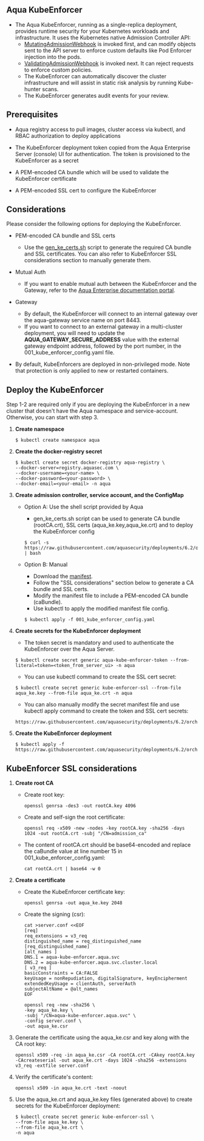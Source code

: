 ## Aqua KubeEnforcer

- The Aqua KubeEnforcer, running as a single-replica deployment, provides runtime security for your Kubernetes workloads and infrastructure. It uses the Kubernetes native Admission Controller API:
  - [MutatingAdmissionWebhook](https://kubernetes.io/docs/reference/access-authn-authz/admission-controllers/#mutatingadmissionwebhook) is invoked first, and can modify objects sent to the API server to enforce custom defaults like Pod Enforcer injection into the pods.
  - [ValidatingAdmissionWebhook](https://kubernetes.io/docs/reference/access-authn-authz/admission-controllers/#validatingadmissionwebhook) is invoked next. It can reject requests to enforce custom policies.
  - The KubeEnforcer can automatically discover the cluster infrastructure and will assist in static risk analysis by running Kube-hunter scans.
  - The KubeEnforcer generates audit events for your review.

## Prerequisites

- Aqua registry access to pull images, cluster access via kubectl, and RBAC authorization to deploy applications

- The KubeEnforcer deployment token copied from the Aqua Enterprise Server (console) UI for authentication. The token is provisioned to the KubeEnforcer as a secret

- A PEM-encoded CA bundle which will be used to validate the KubeEnforcer certificate

- A PEM-encoded SSL cert to configure the KubeEnforcer

## Considerations

Please consider the following options for deploying the KubeEnforcer.

- PEM-encoded CA bundle and SSL certs
  - Use the [gen_ke_certs.sh](https://github.com/aquasecurity/deployments/tree/5.3/orchestrators/kubernetes/manifests/aqua_csp_009_enforcer/kube_enforcer/gen_ke_certs.sh) script to generate the required CA bundle and SSL certificates. You can also refer to KubeEnforcer SSL considerations section to manually generate them.

- Mutual Auth
  - If you want to enable mutual auth between the KubeEnforcer and the Gateway, refer to the [Aqua Enterprise documentation portal](https://docs.aquasec.com/v5.3/).

- Gateway
  - By default, the KubeEnforcer will connect to an internal gateway over the aqua-gateway service name on port 8443.
  - If you want to connect to an external gateway in a multi-cluster deployment, you will need to update the **AQUA_GATEWAY_SECURE_ADDRESS** value with the external gateway endpoint address, followed by the port number, in the 001_kube_enforcer_config.yaml file.

- By default, KubeEnforcers are deployed in non-privileged mode. Note that protection is only applied to new or restarted containers.

## Deploy the KubeEnforcer

Step 1-2 are required only if you are deploying the KubeEnforcer in a new cluster that doesn't have the Aqua namespace and service-account. Otherwise, you can start with step 3.

1. **Create namespace**

   ```SHELL
   $ kubectl create namespace aqua
   ```

2. **Create the docker-registry secret**

   ```shell
   $ kubectl create secret docker-registry aqua-registry \
   --docker-server=registry.aquasec.com \
   --docker-username=<your-name> \
   --docker-password=<your-password> \
   --docker-email=<your-email> -n aqua
   ```

3. **Create admission controller, service account, and the ConfigMap**
   - Option A: Use the shell script provided by Aqua
        - gen_ke_certs.sh script can be used to generate CA bundle (rootCA.crt), SSL certs (aqua_ke.key,aqua_ke.crt) and to deploy the KubeEnforcer config
        
        ```shell
        $ curl -s https://raw.githubusercontent.com/aquasecurity/deployments/6.2/orchestrators/kubernetes/manifests/aqua_csp_009_enforcer/kube_enforcer/gen_ke_certs.sh | bash
        ```
   - Option B: Manual
        - Download the [manifest](https://raw.githubusercontent.com/aquasecurity/deployments/6.2/orchestrators/kubernetes/manifests/aqua_csp_009_enforcer/kube_enforcer/001_kube_enforcer_config.yaml).
        - Follow the "SSL considerations" section below to generate a CA bundle and SSL certs.
        - Modify the manifest file to include a PEM-encoded CA bundle (caBundle).
        - Use kubectl to apply the modified manifest file config.
        
        ```shell
        $ kubectl apply -f 001_kube_enforcer_config.yaml
        ```

4.  **Create secrets for the KubeEnforcer deployment** 

    * The token secret is mandatory and used to authenticate the KubeEnforcer over the Aqua Server.

    ```shell
    $ kubectl create secret generic aqua-kube-enforcer-token --from-literal=token=<token_from_server_ui> -n aqua
    ```
    * You can use kubectl command to create the SSL cert secret:
    
    ```shell
    $ kubectl create secret generic kube-enforcer-ssl --from-file aqua_ke.key --from-file aqua_ke.crt -n aqua
    ```

    * You can also manually modify the secret manifest file and use kubectl apply command to create the token and SSL cert secrets:

    ```shell
    https://raw.githubusercontent.com/aquasecurity/deployments/6.2/orchestrators/kubernetes/manifests/aqua_csp_009_enforcer/kube_enforcer/002_kube_enforcer_secrets.yaml
    ```

5. **Create the KubeEnforcer deployment**

   ```shell
   $ kubectl apply -f https://raw.githubusercontent.com/aquasecurity/deployments/6.2/orchestrators/kubernetes/manifests/aqua_csp_009_enforcer/kube_enforcer/003_kube_enforcer_deploy.yaml
   ```

## KubeEnforcer SSL considerations

1. **Create root CA**

   * Create root key:

     ```shell
     openssl genrsa -des3 -out rootCA.key 4096
     ```

   * Create and self-sign the root certificate:

     ```shell
     openssl req -x509 -new -nodes -key rootCA.key -sha256 -days 1024 -out rootCA.crt -subj "/CN=admission_ca"
     ```

   * The content of rootCA.crt should be base64-encoded and replace the caBundle value at line number 15 in 001_kube_enforcer_config.yaml:

     ```shell
     cat rootCA.crt | base64 -w 0
     ```

2. **Create a certificate**

   * Create the KubeEnforcer certificate key:

     ```shell
     openssl genrsa -out aqua_ke.key 2048
     ```

   * Create the signing (csr):

     ```shell
     cat >server.conf <<EOF
     [req]
     req_extensions = v3_req
     distinguished_name = req_distinguished_name
     [req_distinguished_name]
     [alt_names ]
     DNS.1 = aqua-kube-enforcer.aqua.svc
     DNS.2 = aqua-kube-enforcer.aqua.svc.cluster.local
     [ v3_req ]
     basicConstraints = CA:FALSE
     keyUsage = nonRepudiation, digitalSignature, keyEncipherment
     extendedKeyUsage = clientAuth, serverAuth
     subjectAltName = @alt_names
     EOF
     ```

     ```shell
     openssl req -new -sha256 \
     -key aqua_ke.key \
     -subj "/CN=aqua-kube-enforcer.aqua.svc" \
     -config server.conf \
     -out aqua_ke.csr
     ```

3. Generate the certificate using the aqua_ke.csr and key along with the CA root key:

   ```shell
   openssl x509 -req -in aqua_ke.csr -CA rootCA.crt -CAkey rootCA.key -CAcreateserial -out aqua_ke.crt -days 1024 -sha256 -extensions v3_req -extfile server.conf 
   ``` 

4. Verify the certificate's content:

   ```shell
   openssl x509 -in aqua_ke.crt -text -noout
   ```

5. Use the aqua_ke.crt and aqua_ke.key files (generated above) to create secrets for the KubeEnforcer deployment:

   ```shell
   $ kubectl create secret generic kube-enforcer-ssl \
   --from-file aqua_ke.key \
   --from-file aqua_ke.crt \
   -n aqua
   ```
